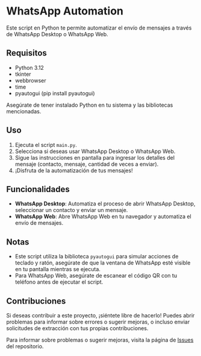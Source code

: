 # WhatsApp Automation

Este script en Python te permite automatizar el envío de mensajes a través de WhatsApp Desktop o WhatsApp Web.

## Requisitos

- Python 3.12
- tkinter
- webbrowser
- time
- pyautogui (pip install pyautogui)

Asegúrate de tener instalado Python en tu sistema y las bibliotecas mencionadas.

## Uso

1. Ejecuta el script `main.py`.
2. Selecciona si deseas usar WhatsApp Desktop o WhatsApp Web.
3. Sigue las instrucciones en pantalla para ingresar los detalles del mensaje (contacto, mensaje, cantidad de veces a enviar).
4. ¡Disfruta de la automatización de tus mensajes!

## Funcionalidades

- **WhatsApp Desktop**: Automatiza el proceso de abrir WhatsApp Desktop, seleccionar un contacto y enviar un mensaje.
- **WhatsApp Web**: Abre WhatsApp Web en tu navegador y automatiza el envío de mensajes.

## Notas

- Este script utiliza la biblioteca `pyautogui` para simular acciones de teclado y ratón, asegúrate de que la ventana de WhatsApp esté visible en tu pantalla mientras se ejecuta.
- Para WhatsApp Web, asegúrate de escanear el código QR con tu teléfono antes de ejecutar el script.

## Contribuciones

Si deseas contribuir a este proyecto, ¡siéntete libre de hacerlo! Puedes abrir problemas para informar sobre errores o sugerir mejoras, o incluso enviar solicitudes de extracción con tus propias contribuciones.

Para informar sobre problemas o sugerir mejoras, visita la página de [Issues](https://github.com/AceSpades2590/WhatsAppAutoMessage/issues) del repositorio.
